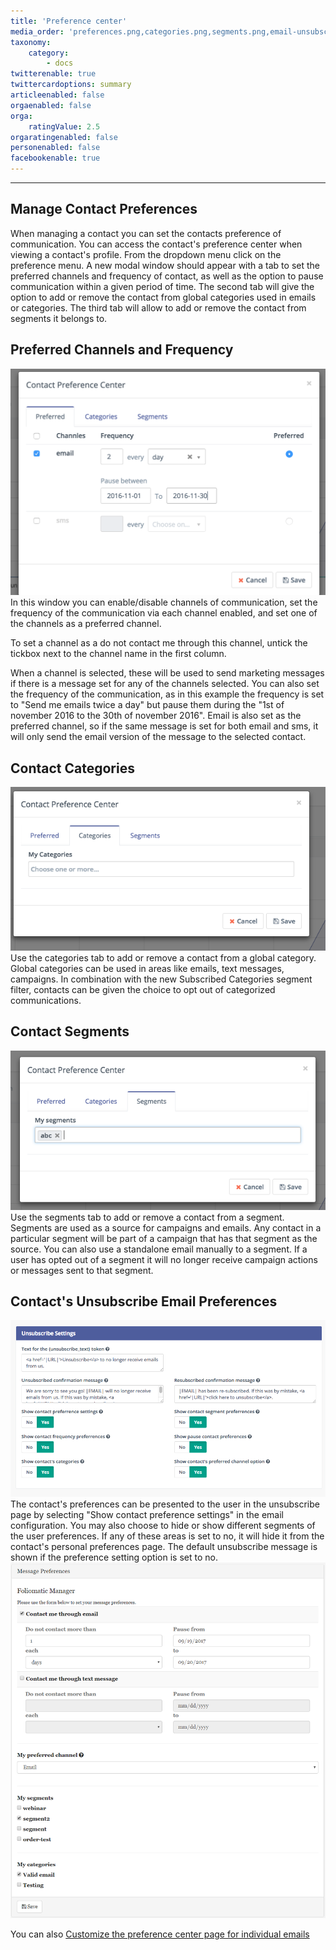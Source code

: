 ```yaml
---
title: 'Preference center'
media_order: 'preferences.png,categories.png,segments.png,email-unsubscribe-settings.png,unsubscribe.png'
taxonomy:
    category:
        - docs
twitterenable: true
twittercardoptions: summary
articleenabled: false
orgaenabled: false
orga:
    ratingValue: 2.5
orgaratingenabled: false
personenabled: false
facebookenable: true
---
```


---
## Manage Contact Preferences

When managing a contact you can set the contacts preference of communication. You can access the contact's preference center when viewing a contact's profile. From the dropdown menu click on the preference menu. A new modal window should appear with a tab to set the preferred channels and frequency of contact, as well as the option to pause communication within a given period of time. The second tab will give the option to add or remove the contact from global categories used in emails or categories. The third tab will allow to add or remove the contact from segments it belongs to.

## Preferred Channels and Frequency

![](preferences.png?resize=650,450)
In this window you can enable/disable channels of communication, set the frequency of the communication via each channel enabled, and set one of the channels as a preferred channel.

To set a channel as a do not contact me through this channel, untick the tickbox next to the channel name in the first column. 

When a channel is selected, these will be used to send marketing messages if there is a message set for any of the channels selected. You can also set the frequency of the communication, as in this example the frequency is set to "Send me emails twice a day" but pause them during the "1st of november 2016 to the 30th of november 2016". Email is also set as the preferred channel, so if the same message is set for both email and sms, it will only send the email version of the message to the selected contact.

## Contact Categories
![](categories.png)
Use the categories tab to add or remove a contact from a global category. Global categories can be used in areas like emails, text messages, campaigns. In combination with the new Subscribed Categories segment filter, contacts can be given the choice to opt out of categorized communications.

## Contact Segments
![](segments.png)
Use the segments tab to add or remove a contact from a segment. Segments are used as a source for campaigns and emails. Any contact in a particular segment will be part of a campaign that has that segment as the source. You can also use a standalone email manually to a segment. If a user has opted out of a segment it will no longer receive campaign actions or messages sent to that segment.

## Contact's Unsubscribe Email Preferences
![](email-unsubscribe-settings.png?resize=700,500)
The contact's preferences can be presented to the user in the unsubscribe page by selecting "Show contact preference settings" in the email configuration. You may also choose to hide or show different segments of the user preferences. If any of these areas is set to no, it will hide it from the contact's personal preferences page. The default unsubscribe message is shown if the preference setting option is set to no.
![](unsubscribe.png)

You can also [Customize the preference center page for individual emails](https://docs.mautic.org/en/contacts/preference-center/customize-preference-center)
